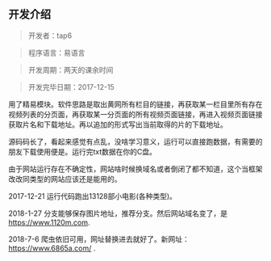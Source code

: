 ## 开发介绍
> 开发者：tap6 

> 程序语言：易语言

> 开发周期：两天的课余时间

>开发完毕日期：2017-12-15


用了精易模块。软件思路是取出黄网所有栏目的链接，再获取某一栏目里所有存在视频列表的分页面，再获取某一分页面的所有视频页面链接，再进入视频页面链接获取片名和下载地址。再以追加的形式写出当前取得的片的下载地址。

源码码长了，看起来感觉有点乱，没啥学习意义，运行可以直接跑数据，有需要的朋友下载使用便是。运行完txt数据在你的C盘。

由于网站运行存在不确定性，网站啥时候换域名或者倒闭了都不知道，这个当框架改改同类型的网站应该还是能用的。

2017-12-21 运行代码跑出13128部小电影(各种类型)。

2018-1-27 分支能够保存图片地址，推荐分支。然后网站域名变了，是 https://www.1120m.com.

2018-7-6  爬虫依旧可用，网址替换进去就好了。新网址：https://www.6865a.com/ .
